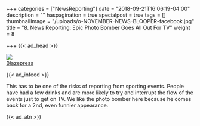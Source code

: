 +++
categories = ["NewsReporting"]
date = "2018-09-21T16:06:19-04:00"
description = ""
haspagination = true
specialpost = true
tags = []
thumbnailImage = "/uploads/o-NOVEMBER-NEWS-BLOOPER-facebook.jpg"
title = "8. News Reporting: Epic Photo Bomber Goes All Out For TV"
weight = 8

+++
{{< ad_head >}}

![](http://mb.americancolumn.com/wp-content/uploads/2018/02/ezgif.com-optimize-2-1.gif)  
[Blazepress](https://blazepress.com/2015/01/23-gifs-prove-just-funny-live-tv-can/)  

{{< ad_infeed >}}

This has to be one of the risks of reporting from sporting events. People have had a few drinks and are more likely to try and interrupt the flow of the events just to get on TV. We like the photo bomber here because he comes back for a 2nd, even funnier appearance.

{{< ad_atn >}}
